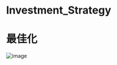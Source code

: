 # Investment_Strategy

# 最佳化
![image](https://github.com/user-attachments/assets/913559b7-a5e4-4dfb-ad3b-e07d35488cae)
